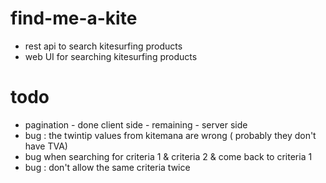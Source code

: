# find-me-a-kite
* rest api to search kitesurfing products
* web UI for searching kitesurfing products

# todo
* pagination - done client side - remaining - server side
* bug : the twintip values from kitemana are wrong ( probably they don't have TVA)
* bug when searching for criteria 1 & criteria 2 & come back to criteria 1
* bug : don't allow the same criteria twice

